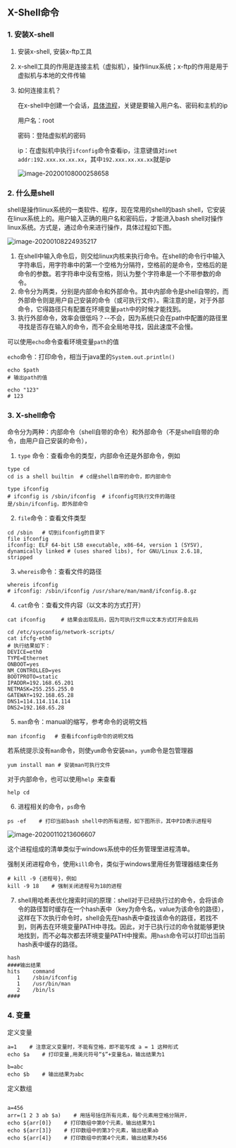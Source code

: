 ## X-Shell命令

### 1. 安装X-shell

1. 安装x-shell, 安装x-ftp工具

2. x-shell工具的作用是连接主机（虚拟机），操作linux系统；x-ftp的作用是用于虚拟机与本地的文件传输

3. 如何连接主机？

   在x-shell中创建一个会话，[具体流程](https://jingyan.baidu.com/article/39810a235e5b3eb636fda691.html)，关键是要输入用户名、密码和主机的ip

   用户名：root

   密码：登陆虚拟机的密码

   ip：在虚拟机中执行`ifconfig`命令查看ip，注意键值对`inet addr:192.xxx.xx.xx.xx`，其中`192.xxx.xx.xx.xx`就是ip

   ![image-20200108000258658](C:\Users\wjw\AppData\Roaming\Typora\typora-user-images\image-20200108000258658.png)



### 2. 什么是shell

shell是操作linux系统的一类软件、程序，现在常用的shell的bash shell，它安装在linux系统上的。用户输入正确的用户名和密码后，才能进入bash shell对操作linux系统。方式是，通过命令来进行操作，具体过程如下图。

![image-20200108224935217](C:\Users\wjw\AppData\Roaming\Typora\typora-user-images\image-20200108224935217.png)

1. 在shell中输入命令后，则交给linux内核来执行命令。在shell的命令行中输入字符串后，用字符串中的第一个空格为分隔符，空格前的是命令，空格后的是命令的参数。若字符串中没有空格，则认为整个字符串是一个不带参数的命令。
2. 命令分为两类，分别是内部命令和外部命令。其中内部命令是shell自带的，而外部命令则是用户自己安装的命令（或可执行文件）。需注意的是，对于外部命令，它得路径只有配置在环境变量`path`中的时候才能找到。
3. 执行外部命令，效率会很低吗？--不会，因为系统只会在path中配置的路径里寻找是否存在输入的命令，而不会全局地寻找，因此速度不会慢。

可以使用`echo`命令查看环境变量`path`的值

`echo`命令：打印命令，相当于java里的`System.out.println()`

``` shell
echo $path
# 输出path的值

echo "123"
# 123
```



### 3. X-shell命令

命令分为两种：内部命令（shell自带的命令）和外部命令（不是shell自带的命令，由用户自己安装的命令），

1. `type` 命令：查看命令的类型，内部命令还是外部命令，例如

```shell
type cd
cd is a shell builtin  # cd是shell自带的命令，即内部命令 

type ifconfig
# ifconfig is /sbin/ifconfig  # ifconfig可执行文件的路径是/sbin/ifconfig，即外部命令
```



2. `file`命令：查看文件类型

``` shell
cd /sbin   # 切到ifconfig的目录下
file ifconfig
ifconfig: ELF 64-bit LSB executable, x86-64, version 1 (SYSV), dynamically linked # (uses shared libs), for GNU/Linux 2.6.18, stripped
```



3. `whereis`命令：查看文件的路径

```shell
whereis ifconfig
# ifconfig: /sbin/ifconfig /usr/share/man/man8/ifconfig.8.gz
```



4. `cat`命令：查看文件内容（以文本的方式打开）

```shell
cat ifconfig     # 结果会出现乱码，因为可执行文件以文本方式打开会乱码

cd /etc/sysconfig/network-scripts/
cat ifcfg-eth0
# 执行结果如下：
DEVICE=eth0
TYPE=Ethernet
ONBOOT=yes
NM_CONTROLLED=yes
BOOTPROTO=static
IPADDR=192.168.65.201
NETMASK=255.255.255.0
GATEWAY=192.168.65.28
DNS1=114.114.114.114
DNS2=192.168.65.28
```



5. `man`命令：manual的缩写，参考命令的说明文档

```shell
man ifconfig   # 查看ifconfig命令的说明文档
```

若系统提示没有`man`命令，则使`yum`命令安装`man`，`yum`命令是包管理器

```shell
yum install man # 安装man可执行文件
```

对于内部命令，也可以使用`help `来查看

``` shell
help cd
```



6. 进程相关的命令，`ps`命令

```shell
ps -ef    # 打印当前bash shell中的所有进程，如下图所示，其中PID表示进程号
```

![image-20200110213606607](E:\Projects\JavaPrinciple\knowledge\resource\picture\image-20200110213606607.png)

这个进程组成的清单类似于windows系统中的任务管理里进程清单。

强制关闭进程命令，使用`kill`命令，类似于windows里用任务管理器结束任务

```shell
# kill -9 {进程号}，例如
kill -9 18    # 强制关闭进程号为18的进程
```



7. shell用哈希表优化搜索时间的原理：shell对于已经执行过的命令，会将该命令的路径暂时缓存在一个hash表中（key为命令名，value为该命令的路径），这样在下次执行命令时，shell会先在hash表中查找该命令的路径，若找不到，则再去在环境变量PATH中寻找。因此，对于已执行过的命令就能够更快地找到，而不必每次都去环境变量PATH中搜索。用`hash`命令可以打印出当前hash表中缓存的路径。

```shell
hash
####输出结果
hits	command
   1	/sbin/ifconfig
   1	/usr/bin/man
   2	/bin/ls
####
```



### 4. 变量

定义变量

```shell
a=1    # 注意定义变量时，不能有空格，即不能写成 a = 1 这种形式
echo $a    # 打印变量,用美元符号“$”+变量名a，输出结果为1

b=abc
echo $b    # 输出结果为abc
```



定义数组

```shell

a=456
arr=(1 2 3 ab $a)    # 用括号括住所有元素，每个元素用空格分隔开，
echo ${arr[0]}    # 打印数组中第0个元素，输出结果为1
echo ${arr[3]}    # 打印数组中的第3个元素，输出结果ab
echo ${arr[4]}    # 打印数组中的第4个元素，输出结果为456
```

















